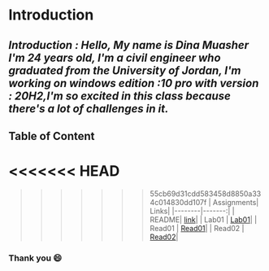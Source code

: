# Introduction

##  *Introduction : Hello, My name is Dina Muasher I'm 24 years old, I'm a civil engineer who graduated from the University of Jordan, I'm working on windows edition :10 pro with version : 20H2,I'm so excited in this class because there's a lot of challenges in it.*

## **Table of Content**
<<<<<<< HEAD
=======




>>>>>>> 55cb69d31cdd583458d8850a334c014830dd107f
 | Assignments| Links|
|--------|-------:|
| README| [link](README.md)|
| Lab01 | [Lab01](Lab01.md)|
| Read01 | [Read01](Read01.md)|
| Read02 | [Read02](Read02.md)|


 ### Thank you 😄 


